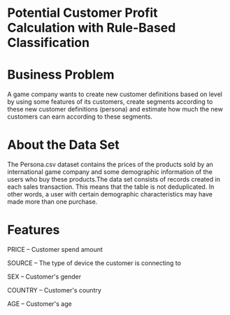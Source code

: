 # Potential Customer Profit Calculation with Rule-Based Classification
 
 
# Business Problem

A game company wants to create new customer definitions based on level by using
some features of its customers, create segments according to these new customer definitions (persona)
and estimate how much the new customers can earn according to these segments.

# About the Data Set

The Persona.csv dataset contains the prices of the products sold by an international game company
and some demographic information of the users who buy these products.The data set consists of records 
created in each sales transaction. This means that the table is not deduplicated. In other words, 
a user with certain demographic characteristics may have made more than one purchase.

# Features

PRICE   – Customer spend amount

SOURCE  – The type of device the customer is connecting to

SEX     – Customer's gender

COUNTRY – Customer's country

AGE     – Customer's age
